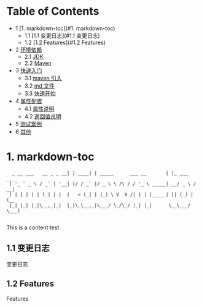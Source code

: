 # Table of Contents

* 1 [1. markdown-toc](#1. markdown-toc)
  * 1.1 [1.1 变更日志](#1.1 变更日志)
  * 1.2 [1.2 Features](#1.2 Features)
* 2 [环境依赖](#环境依赖)
  * 2.1 [JDK](#jdk)
  * 2.2 [Maven](#maven)
* 3 [快速入门](#快速入门)
  * 3.1 [maven 引入](#maven-引入)
  * 3.2 [md 文件](#md-文件)
  * 3.3 [快速开始](#快速开始)
* 4 [属性配置](#属性配置)
  * 4.1 [属性说明](#属性说明)
  * 4.2 [返回值说明](#返回值说明)
* 5 [测试案例](#测试案例)
* 6 [其他](#其他)

# 1. markdown-toc


```
  _ __ ___   __ _ _ __| | ____| | _____      ___ __       | |_ ___   ___ 
 | '_ ` _ \ / _` | '__| |/ / _` |/ _ \ \ /\ / / '_ \ _____| __/ _ \ / __|
 | | | | | | (_| | |  |   < (_| | (_) \ V  V /| | | |_____| || (_) | (__ 
 |_| |_| |_|\__,_|_|  |_|\_\__,_|\___/ \_/\_/ |_| |_|      \__\___/ \___|
 
```

This is a content test

## 1.1 变更日志

变更日志

## 1.2 Features

Features
